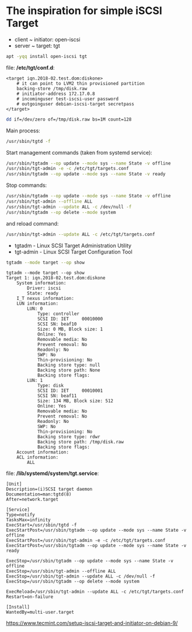 # The inspiration for simple iSCSI Target

* client ~ initiator: open-iscsi
* server ~ target: tgt

```bash
apt -yqq install open-iscsi tgt
```

file: __/etc/tgt/conf.d__:

```
<target iqn.2018-02.test.dom:diskone>
    # it can point to LVM2 thin provisioned partition
    backing-store /tmp/disk.raw
    # initiator-address 172.17.0.8
    # incominguser test-iscsi-user password
    # outgoinguser debian-iscsi-target secretpass
</target>
```

```bash
dd if=/dev/zero of=/tmp/disk.raw bs=1M count=128
```

Main process:

```bash
/usr/sbin/tgtd -f
```

Start management commands (taken from systemd service):

```bash
/usr/sbin/tgtadm --op update --mode sys --name State -v offline
/usr/sbin/tgt-admin -e -c /etc/tgt/targets.conf
/usr/sbin/tgtadm --op update --mode sys --name State -v ready
```

Stop commands:

```bash
/usr/sbin/tgtadm --op update --mode sys --name State -v offline
/usr/sbin/tgt-admin --offline ALL
/usr/sbin/tgt-admin --update ALL -c /dev/null -f
/usr/sbin/tgtadm --op delete --mode system
```

and reload command:

```bash
/usr/sbin/tgt-admin --update ALL -c /etc/tgt/targets.conf
```

* tgtadm - Linux SCSI Target Administration Utility
* tgt-admin - Linux SCSI Target Configuration Tool


```bash
tgtadm --mode target --op show
```

```
tgtadm --mode target --op show
Target 1: iqn.2018-02.test.dom:diskone
    System information:
        Driver: iscsi
        State: ready
    I_T nexus information:
    LUN information:
        LUN: 0
            Type: controller
            SCSI ID: IET     00010000
            SCSI SN: beaf10
            Size: 0 MB, Block size: 1
            Online: Yes
            Removable media: No
            Prevent removal: No
            Readonly: No
            SWP: No
            Thin-provisioning: No
            Backing store type: null
            Backing store path: None
            Backing store flags:
        LUN: 1
            Type: disk
            SCSI ID: IET     00010001
            SCSI SN: beaf11
            Size: 134 MB, Block size: 512
            Online: Yes
            Removable media: No
            Prevent removal: No
            Readonly: No
            SWP: No
            Thin-provisioning: No
            Backing store type: rdwr
            Backing store path: /tmp/disk.raw
            Backing store flags:
    Account information:
    ACL information:
        ALL
```

file: __/lib/systemd/system/tgt.service__:

```systemd
[Unit]
Description=(i)SCSI target daemon
Documentation=man:tgtd(8)
After=network.target

[Service]
Type=notify
TasksMax=infinity
ExecStart=/usr/sbin/tgtd -f
ExecStartPost=/usr/sbin/tgtadm --op update --mode sys --name State -v offline
ExecStartPost=/usr/sbin/tgt-admin -e -c /etc/tgt/targets.conf
ExecStartPost=/usr/sbin/tgtadm --op update --mode sys --name State -v ready

ExecStop=/usr/sbin/tgtadm --op update --mode sys --name State -v offline
ExecStop=/usr/sbin/tgt-admin --offline ALL
ExecStop=/usr/sbin/tgt-admin --update ALL -c /dev/null -f
ExecStop=/usr/sbin/tgtadm --op delete --mode system

ExecReload=/usr/sbin/tgt-admin --update ALL -c /etc/tgt/targets.conf
Restart=on-failure

[Install]
WantedBy=multi-user.target
```

https://www.tecmint.com/setup-iscsi-target-and-initiator-on-debian-9/
